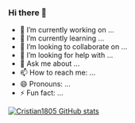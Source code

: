 ### Hi there 👋



- 🔭 I’m currently working on ...
- 🌱 I’m currently learning ...
- 👯 I’m looking to collaborate on ...
- 🤔 I’m looking for help with ...
- 💬 Ask me about ...
- 📫 How to reach me: ...
- 😄 Pronouns: ...
- ⚡ Fun fact: ...

[![Cristian1805 GitHub stats](https://github-readme-stats.vercel.app/api?username=Cristian1805)](https://github.com/Cristian1805/github-readme-stats)
